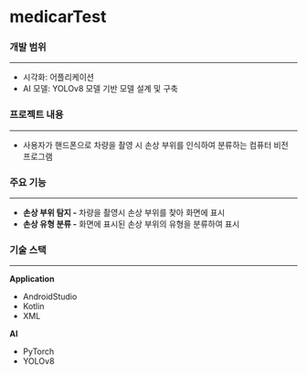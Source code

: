 # medicarTest

### 개발 범위

---

- 시각화: 어플리케이션
- AI 모델: YOLOv8 모델 기반 모델 설계 및 구축

### 프로젝트 내용

---

- 사용자가 핸드폰으로 차량을 촬영 시 손상 부위를 인식하여 분류하는 컴퓨터 비전 프로그램

### 주요 기능

---

- **손상 부위 탐지 -** 차량을 촬영시 손상 부위를 찾아 화면에 표시
- **손상 유형 분류 -** 화면에 표시된 손상 부위의 유형을 분류하여 표시

### 기술 스택

---

**Application**

- AndroidStudio
- Kotlin
- XML

**AI**

- PyTorch
- YOLOv8

